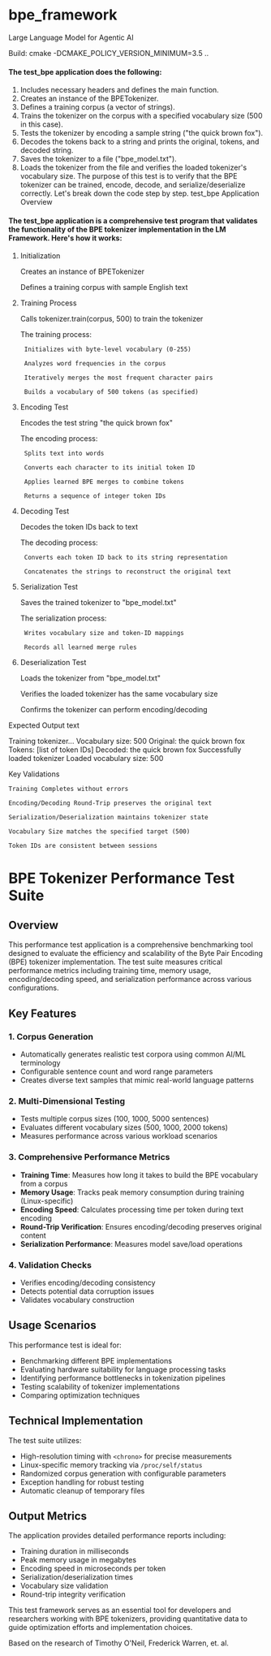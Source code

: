 # bpe_framework
Large Language Model for Agentic AI

Build: cmake -DCMAKE_POLICY_VERSION_MINIMUM=3.5 ..

#### The test_bpe application does the following:
 1. Includes necessary headers and defines the main function.
 2. Creates an instance of the BPETokenizer.
 3. Defines a training corpus (a vector of strings).
 4. Trains the tokenizer on the corpus with a specified vocabulary size (500 in this case).
 5. Tests the tokenizer by encoding a sample string ("the quick brown fox").
 6. Decodes the tokens back to a string and prints the original, tokens, and decoded string.
 7. Saves the tokenizer to a file ("bpe_model.txt").
 8. Loads the tokenizer from the file and verifies the loaded tokenizer's vocabulary size.
 The purpose of this test is to verify that the BPE tokenizer can be trained, encode, decode, and serialize/deserialize correctly.
 Let's break down the code step by step.
test_bpe Application Overview

#### The test_bpe application is a comprehensive test program that validates the functionality of the BPE tokenizer implementation in the LM Framework. Here's how it works:
1. Initialization

    Creates an instance of BPETokenizer

    Defines a training corpus with sample English text

2. Training Process

    Calls tokenizer.train(corpus, 500) to train the tokenizer

    The training process:

        Initializes with byte-level vocabulary (0-255)

        Analyzes word frequencies in the corpus

        Iteratively merges the most frequent character pairs

        Builds a vocabulary of 500 tokens (as specified)

3. Encoding Test

    Encodes the test string "the quick brown fox"

    The encoding process:

        Splits text into words

        Converts each character to its initial token ID

        Applies learned BPE merges to combine tokens

        Returns a sequence of integer token IDs

4. Decoding Test

    Decodes the token IDs back to text

    The decoding process:

        Converts each token ID back to its string representation

        Concatenates the strings to reconstruct the original text

5. Serialization Test

    Saves the trained tokenizer to "bpe_model.txt"

    The serialization process:

        Writes vocabulary size and token-ID mappings

        Records all learned merge rules

6. Deserialization Test

    Loads the tokenizer from "bpe_model.txt"

    Verifies the loaded tokenizer has the same vocabulary size

    Confirms the tokenizer can perform encoding/decoding

Expected Output
text

Training tokenizer...
Vocabulary size: 500
Original: the quick brown fox
Tokens: [list of token IDs]
Decoded: the quick brown fox
Successfully loaded tokenizer
Loaded vocabulary size: 500

Key Validations

    Training Completes without errors

    Encoding/Decoding Round-Trip preserves the original text

    Serialization/Deserialization maintains tokenizer state

    Vocabulary Size matches the specified target (500)

    Token IDs are consistent between sessions

# BPE Tokenizer Performance Test Suite

## Overview

This performance test application is a comprehensive benchmarking tool designed to evaluate the efficiency and scalability of the Byte Pair Encoding (BPE) tokenizer implementation. The test suite measures critical performance metrics including training time, memory usage, encoding/decoding speed, and serialization performance across various configurations.

## Key Features

### 1. Corpus Generation
- Automatically generates realistic test corpora using common AI/ML terminology
- Configurable sentence count and word range parameters
- Creates diverse text samples that mimic real-world language patterns

### 2. Multi-Dimensional Testing
- Tests multiple corpus sizes (100, 1000, 5000 sentences)
- Evaluates different vocabulary sizes (500, 1000, 2000 tokens)
- Measures performance across various workload scenarios

### 3. Comprehensive Performance Metrics
- **Training Time**: Measures how long it takes to build the BPE vocabulary from a corpus
- **Memory Usage**: Tracks peak memory consumption during training (Linux-specific)
- **Encoding Speed**: Calculates processing time per token during text encoding
- **Round-Trip Verification**: Ensures encoding/decoding preserves original content
- **Serialization Performance**: Measures model save/load operations

### 4. Validation Checks
- Verifies encoding/decoding consistency
- Detects potential data corruption issues
- Validates vocabulary construction

## Usage Scenarios

This performance test is ideal for:
- Benchmarking different BPE implementations
- Evaluating hardware suitability for language processing tasks
- Identifying performance bottlenecks in tokenization pipelines
- Testing scalability of tokenizer implementations
- Comparing optimization techniques

## Technical Implementation

The test suite utilizes:
- High-resolution timing with `<chrono>` for precise measurements
- Linux-specific memory tracking via `/proc/self/status`
- Randomized corpus generation with configurable parameters
- Exception handling for robust testing
- Automatic cleanup of temporary files

## Output Metrics

The application provides detailed performance reports including:
- Training duration in milliseconds
- Peak memory usage in megabytes
- Encoding speed in microseconds per token
- Serialization/deserialization times
- Vocabulary size validation
- Round-trip integrity verification

This test framework serves as an essential tool for developers and researchers working with BPE tokenizers, providing quantitative data to guide optimization efforts and implementation choices.

Based on the research of Timothy O'Neil, Frederick Warren, et. al.
